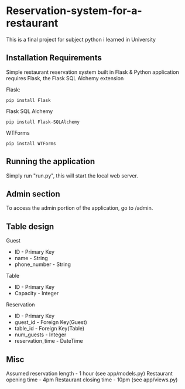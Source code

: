 # Reservation-system-for-a-restaurant
This is a final project for subject python i learned in University

## Installation Requirements
Simple restaurant reservation system built in Flask & Python application requires Flask, the Flask SQL Alchemy extension

Flask:
```
pip install Flask
```

Flask SQL Alchemy
```
pip install Flask-SQLAlchemy
```

WTForms
```
pip install WTForms
```

## Running the application
Simply run "run.py", this will start the local web server.

## Admin section
To access the admin portion of the application, go to /admin.
## Table design
Guest
* ID - Primary Key
* name - String
* phone_number - String

Table
* ID - Primary Key
* Capacity - Integer

Reservation
* ID - Primary Key
* guest_id - Foreign Key(Guest)
* table_id - Foreign Key(Table)
* num_guests - Integer
* reservation_time - DateTime
## Misc
Assumed reservation length - 1 hour (see app/models.py)
Restaurant opening time - 4pm
Restaurant closing time - 10pm (see app/views.py)
